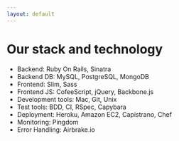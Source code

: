 ```yaml
---
layout: default
---
```


# Our stack and technology

* Backend: Ruby On Rails, Sinatra
* Backend DB: MySQL, PostgreSQL, MongoDB
* Frontend: Slim, Sass
* Frontend JS: CofeeScript, jQuery, Backbone.js
* Development tools: Mac, Git, Unix
* Test tools: BDD, CI, RSpec, Capybara
* Deployment: Heroku, Amazon EC2, Capistrano, Chef
* Monitoring: Pingdom
* Error Handling: Airbrake.io